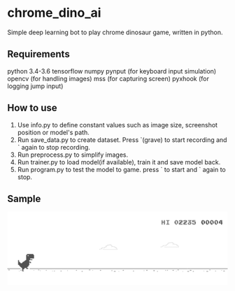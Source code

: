 # chrome_dino_ai
Simple deep learning bot to play chrome dinosaur game, written in python.

## Requirements
python 3.4-3.6
tensorflow
numpy
pynput (for keyboard input simulation)
opencv (for handling images)
mss (for capturing screen)
pyxhook (for logging jump input)

## How to use
1. Use info.py to define constant values such as image size, screenshot position or model's path.
2. Run save_data.py to create dataset. Press \`(grave) to start recording and \` again to stop recording.
3. Run preprocess.py to simplify images.
4. Run trainer.py to load model(if available), train it and save model back.
5. Run program.py to test the model to game. press \` to start and \` again to stop.

## Sample
![](play.gif)
